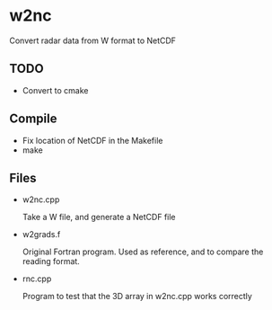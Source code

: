 # w2nc
Convert radar data from W format to NetCDF

## TODO

* Convert to cmake

## Compile

* Fix location of NetCDF in the Makefile
* make

## Files

* w2nc.cpp

   Take a W file, and generate a NetCDF file

* w2grads.f

   Original Fortran program. Used as reference, and to compare the reading format.

* rnc.cpp

   Program to test that the 3D array in w2nc.cpp works correctly



